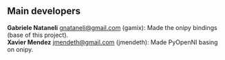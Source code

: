 ## Main developers ##

**Gabriele Nataneli** <gnataneli@gmail.com> (gamix): Made the onipy bindings (base of this project).  
**Xavier Mendez** <jmendeth@gmail.com> (jmendeth): Made PyOpenNI basing on onipy.  
